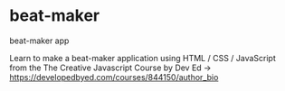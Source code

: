 # beat-maker
beat-maker app

Learn to make a beat-maker application using HTML / CSS / JavaScript from the The Creative Javascript Course by Dev Ed -> https://developedbyed.com/courses/844150/author_bio
